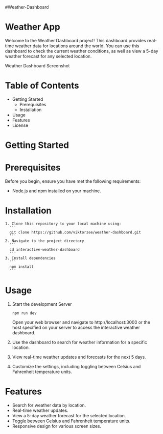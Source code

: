 #Weather-Dashboard
# Weather App

Welcome to the Weather Dashboard project! This dashboard provides real-time weather data for locations around the world. You can use this dashboard to check the current weather conditions, as well as view a 5-day weather forecast for any selected location.

Weather Dashboard Screenshot
# Table of Contents
   * Getting Started
      * Prerequisites
      * Installation
   * Usage
   * Features
   * License

# Getting Started
  # Prerequisites
  Before you begin, ensure you have met the following requirements:
  * Node.js and npm installed on your machine.

  # Installation
    1. Clone this repository to your local machine using:
      ```
      git clone https://github.com/viktorzee/weather-dashboard.git
      ```    
    2. Navigate to the project directory
      ```
      cd interactive-weather-dashboard
      ```
    3. Install dependencies
      ```
      npm install
      ```
# Usage
1. Start the development Server
   ```
   npm run dev
   ```
   Open your web browser and navigate to http://localhost:3000 or the host specified on your server to access the interactive weather dashboard.

2. Use the dashboard to search for weather information for a specific location.

3. View real-time weather updates and forecasts for the next 5 days.

4. Customize the settings, including toggling between Celsius and Fahrenheit temperature units.
    
# Features

  * Search for weather data by location.
  * Real-time weather updates.
  * View a 5-day weather forecast for the selected location.
  * Toggle between Celsius and Fahrenheit temperature units.
  * Responsive design for various screen sizes.    
